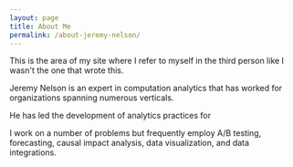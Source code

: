 ```yaml
---
layout: page
title: About Me
permalink: /about-jeremy-nelson/
---
```


This is the area of my site where I refer to myself in the third person like I wasn't the one that wrote this.

Jeremy Nelson is an expert in computation analytics that has worked for organizations spanning numerous verticals.

He has led the development of analytics practices for 

I work on a number of problems but frequently employ A/B testing, forecasting, causal impact analysis, data visualization, and data integrations.
